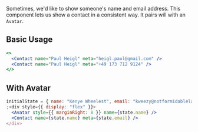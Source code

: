 Sometimes, we'd like to show someone's name and email address. This component lets us show a contact in a consistent way. It pairs will with an `Avatar`.

## Basic Usage

```jsx
<>
  <Contact name="Paul Heigl" meta="heigl.paul@gmail.com" />
  <Contact name="Paul Heigl" meta="+49 173 712 9124" />
</>
```

## With Avatar

```jsx
initialState = { name: "Kenye Wheelest", email: "kweezy@notformidablelabs.com" }
;<div style={{ display: "flex" }}>
  <Avatar style={{ marginRight: 8 }} name={state.name} />
  <Contact name={state.name} meta={state.email} />
</div>
```
